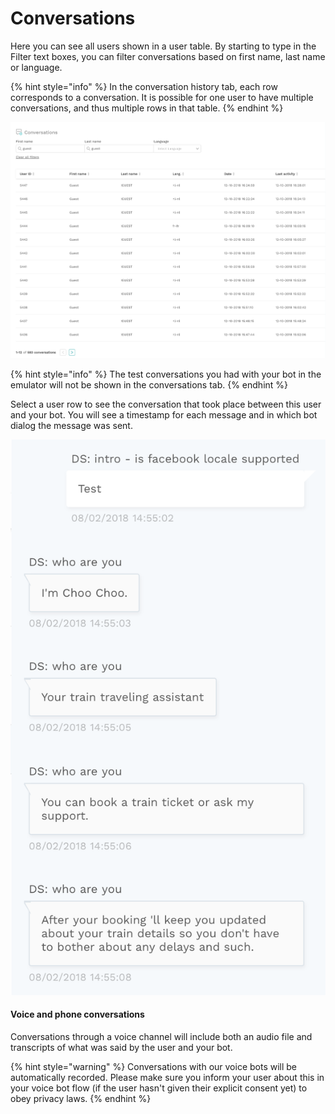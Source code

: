 # Conversations

Here you can see all users shown in a user table. By starting to type in the Filter text boxes, you can filter conversations based on first name, last name or language.

{% hint style="info" %}
In the conversation history tab, each row corresponds to a conversation. It is possible for one user to have multiple conversations, and thus multiple rows in that table.
{% endhint %}

![](../.gitbook/assets/image%20%28205%29.png)

{% hint style="info" %}
The test conversations you had with your bot in the emulator will not be shown in the conversations tab.
{% endhint %}

Select a user row to see the conversation that took place between this user and your bot. You will see a timestamp for each message and in which bot dialog the message was sent.

![](../.gitbook/assets/image%20%28117%29.png)

#### Voice and phone conversations

Conversations through a voice channel will include both an audio file and transcripts of what was said by the user and your bot.

{% hint style="warning" %}
Conversations with our voice bots will be automatically recorded. Please make sure you inform your user about this in your voice bot flow \(if the user hasn't given their explicit consent yet\) to obey privacy laws.
{% endhint %}

